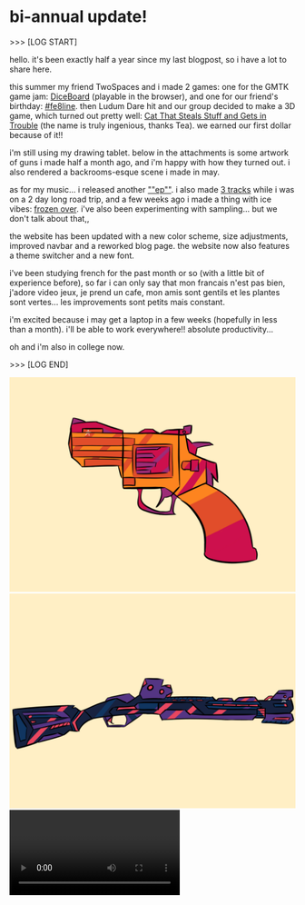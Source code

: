 # bi-annual update!

\>\>\> [LOG START]

hello. it's been exactly half a year since my last blogpost, so i have a lot to share here.

this summer my friend TwoSpaces and i made 2 games: one for the GMTK game jam: [DiceBoard](https://pizzart.itch.io/diceboard) (playable in the browser), and one for our friend's birthday: [#fe8line](https://pizzart.itch.io/fe8line). then Ludum Dare hit and our group decided to make a 3D game, which turned out pretty well: [Cat That Steals Stuff and Gets in Trouble](https://pizzart.itch.io/ctssagit) (the name is truly ingenious, thanks Tea). we earned our first dollar because of it!!

i'm still using my drawing tablet. below in the attachments is some artwork of guns i made half a month ago, and i'm happy with how they turned out. i also rendered a backrooms-esque scene i made in may.

as for my music... i released another [""ep""](https://soundcloud.com/pizzarte/sets/anti-utopia). i also made [3 tracks](https://soundcloud.com/pizzarte/sets/car-ost) while i was on a 2 day long road trip, and a few weeks ago i made a thing with ice vibes: [frozen over](https://soundcloud.com/pizzarte/frozen-over). i've also been experimenting with sampling... but we don't talk about that,,

the website has been updated with a new color scheme, size adjustments, improved navbar and a reworked blog page. the website now also features a theme switcher and a new font.

i've been studying french for the past month or so (with a little bit of experience before), so far i can only say that mon francais n'est pas bien, j'adore video jeux, je prend un cafe, mon amis sont gentils et les plantes sont vertes... les improvements sont petits mais constant.

i'm excited because i may get a laptop in a few weeks (hopefully in less than a month). i'll be able to work everywhere!! absolute productivity...

oh and i'm also in college now.

\>\>\> [LOG END]

![revolver-colored.png](/blog/posts/22/10/08/srevolver.png)
![shotgun.png](/blog/posts/22/10/08/sshotgun.png)
![test01comp02.mp4](/blog/posts/22/10/08/test01comp02.mp4)

